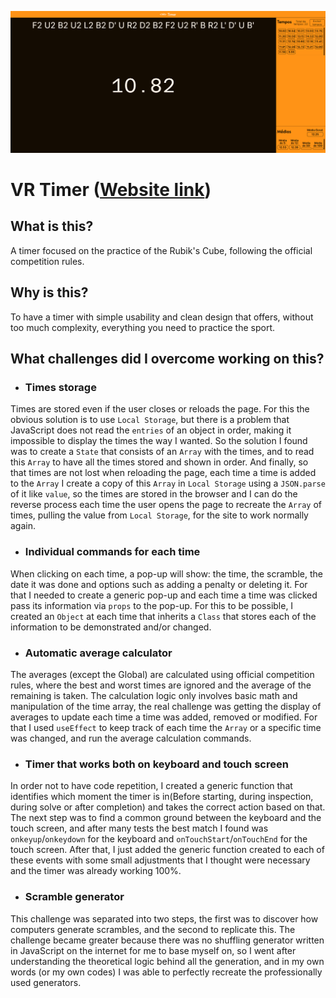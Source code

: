 ![Homepage screenshot](./src/img/Capa%20VR%20Timer.png)

# VR Timer ([Website link](https://viniroveri.github.io/VrTimer/))


## What is this?

A timer focused on the practice of the Rubik's Cube, following the official competition rules.


## Why is this?

To have a timer with simple usability and clean design that offers, without too much complexity, everything you need to practice the sport.


## What challenges did I overcome working on this?

- ### Times storage

Times are stored even if the user closes or reloads the page. For this the obvious solution is to use `Local Storage`, but there is a problem that JavaScript does not read the `entries` of an object in order, making it impossible to display the times the way I wanted. So the solution I found was to create a `State` that consists of an `Array` with the times, and to read this `Array` to have all the times stored and shown in order. And finally, so that times are not lost when reloading the page, each time a time is added to the `Array` I create a copy of this `Array` in `Local Storage` using a `JSON.parse` of it like `value`, so the times are stored in the browser and I can do the reverse process each time the user opens the page to recreate the `Array` of times, pulling the value from `Local Storage`, for the site to work normally again.


- ### Individual commands for each time

When clicking on each time, a pop-up will show: the time, the scramble, the date it was done and options such as adding a penalty or deleting it. For that I needed to create a generic pop-up and each time a time was clicked pass its information via `props` to the pop-up. For this to be possible, I created an `Object` at each time that inherits a `Class` that stores each of the information to be demonstrated and/or changed.


- ### Automatic average calculator

The averages (except the Global) are calculated using official competition rules, where the best and worst times are ignored and the average of the remaining is taken. The calculation logic only involves basic math and manipulation of the time array, the real challenge was getting the display of averages to update each time a time was added, removed or modified. For that I used `useEffect` to keep track of each time the `Array` or a specific time was changed, and run the average calculation commands.


- ### Timer that works both on keyboard and touch screen

In order not to have code repetition, I created a generic function that identifies which moment the timer is in(Before starting, during inspection, during solve or after completion) and takes the correct action based on that. The next step was to find a common ground between the keyboard and the touch screen, and after many tests the best match I found was `onkeyup`/`onkeydown` for the keyboard and `onTouchStart`/`onTouchEnd` for the touch screen. After that, I just added the generic function created to each of these events with some small adjustments that I thought were necessary and the timer was already working 100%.


- ### Scramble generator

This challenge was separated into two steps, the first was to discover how computers generate scrambles, and the second to replicate this. The challenge became greater because there was no shuffling generator written in JavaScript on the internet for me to base myself on, so I went after understanding the theoretical logic behind all the generation, and in my own words (or my own codes) I was able to perfectly recreate the professionally used generators.